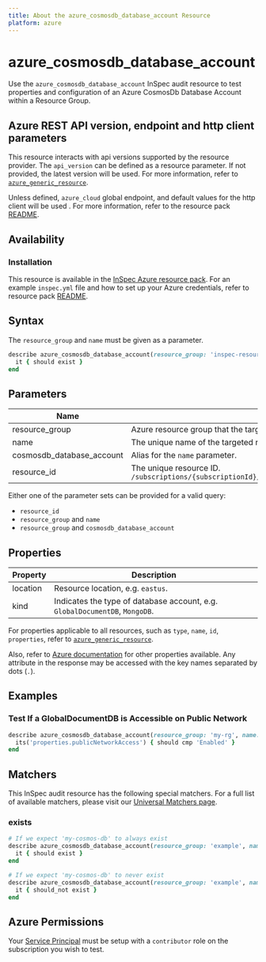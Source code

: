 ```yaml
---
title: About the azure_cosmosdb_database_account Resource
platform: azure
---
```


# azure_cosmosdb_database_account

Use the `azure_cosmosdb_database_account` InSpec audit resource to test properties and configuration of an Azure CosmosDb Database Account within a Resource Group.

## Azure REST API version, endpoint and http client parameters

This resource interacts with api versions supported by the resource provider.
The `api_version` can be defined as a resource parameter.
If not provided, the latest version will be used.
For more information, refer to [`azure_generic_resource`](azure_generic_resource.md).

Unless defined, `azure_cloud` global endpoint, and default values for the http client will be used .
For more information, refer to the resource pack [README](../../README.md). 

## Availability

### Installation

This resource is available in the [InSpec Azure resource pack](https://github.com/inspec/inspec-azure). 
For an example `inspec.yml` file and how to set up your Azure credentials, refer to resource pack [README](../../README.md#Service-Principal).

## Syntax

The `resource_group` and `name` must be given as a parameter.
```ruby
describe azure_cosmosdb_database_account(resource_group: 'inspec-resource-group-9', name: 'my-cosmos-db') do
  it { should exist }
end
```
## Parameters

| Name                           | Description                                                                       |
|--------------------------------|-----------------------------------------------------------------------------------|
| resource_group                 | Azure resource group that the targeted resource resides in. `resource-group-name` |
| name                           | The unique name of the targeted resource. `resource-name`                         |
| cosmosdb_database_account      | Alias for the `name` parameter.                                                   |
| resource_id                    | The unique resource ID. `/subscriptions/{subscriptionId}/resourceGroups/{resourceGroupName}/providers/Microsoft.DocumentDB/databaseAccounts/{accountName}` |

Either one of the parameter sets can be provided for a valid query:
- `resource_id`
- `resource_group` and `name`
- `resource_group` and `cosmosdb_database_account`

## Properties

| Property          | Description |
|-------------------|-------------|
| location          | Resource location, e.g. `eastus`. |
| kind              | Indicates the type of database account, e.g. `GlobalDocumentDB`, `MongoDB`. |

For properties applicable to all resources, such as `type`, `name`, `id`, `properties`, refer to [`azure_generic_resource`](azure_generic_resource.md#properties).

Also, refer to [Azure documentation](https://docs.microsoft.com/en-us/rest/api/cosmos-db-resource-provider/2020-04-01/databaseaccounts/get#databaseaccountgetresults) for other properties available. 
Any attribute in the response may be accessed with the key names separated by dots (`.`).

## Examples

### Test If a GlobalDocumentDB is Accessible on Public Network
```ruby
describe azure_cosmosdb_database_account(resource_group: 'my-rg', name: 'my-cosmos-db') do
  its('properties.publicNetworkAccess') { should cmp 'Enabled' }
end
```
## Matchers

This InSpec audit resource has the following special matchers. For a full list of available matchers, please visit our [Universal Matchers page](https://docs.chef.io/inspec/matchers/).

### exists
```ruby
# If we expect 'my-cosmos-db' to always exist
describe azure_cosmosdb_database_account(resource_group: 'example', name: 'appgw-1') do
  it { should exist }
end

# If we expect 'my-cosmos-db' to never exist
describe azure_cosmosdb_database_account(resource_group: 'example', name: 'my-cosmos-db') do
  it { should_not exist }
end
```
## Azure Permissions

Your [Service Principal](https://docs.microsoft.com/en-us/azure/azure-resource-manager/resource-group-create-service-principal-portal) must be setup with a `contributor` role on the subscription you wish to test.
